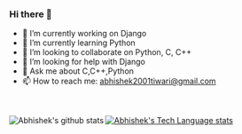 ### Hi there 👋

<!--
**Abkt2001/Abkt2001** is a ✨ _special_ ✨ repository because its `README.md` (this file) appears on your GitHub profile.

Here are some ideas to get you started:
-->
- 🔭 I’m currently working on Django
- 🌱 I’m currently learning Python
- 👯 I’m looking to collaborate on Python, C, C++
- 🤔 I’m looking for help with Django
- 💬 Ask me about C,C++,Python
- 📫 How to reach me: abhishek2001tiwari@gmail.com
<!--
- 😄 Pronouns: ...
- ⚡ Fun fact: ...
-->
<br><br>
<a href="https://github.com/Abkt2001/Abkt2001">
  <img align="left" src="https://github-readme-stats.anuraghazra1.vercel.app/api?username=Abkt2001&show_icons=true&include_all_commits=true&theme=material-palenight" alt="Abhishek's github stats" />
</a>
<a href="https://github.com/Abkt2001/Abkt2001">
  <img align="center" src="https://github-readme-stats.anuraghazra1.vercel.app/api/top-langs/?username=Abkt2001&layout=compact&theme=material-palenight" alt="Abhishek's Tech Language stats" />
</a>
